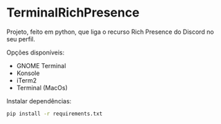 # TerminalRichPresence
Projeto, feito em python, que liga o recurso Rich Presence do Discord no seu perfil.  

Opções disponíveis:
- GNOME Terminal
- Konsole
- iTerm2
- Terminal (MacOs)

Instalar dependências:
``` sh
pip install -r requirements.txt
```
